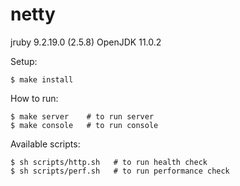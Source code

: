 # netty

jruby 9.2.19.0 (2.5.8) OpenJDK 11.0.2

Setup:
```
$ make install
```

How to run:
```
$ make server    # to run server
$ make console   # to run console
```

Available scripts:
```
$ sh scripts/http.sh   # to run health check
$ sh scripts/perf.sh   # to run performance check
```
